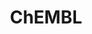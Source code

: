 ---
layout: default
bigquery: https://console.cloud.google.com/bigquery?p=patents-public-data&d=ebi_chembl&page=dataset
citation: '"The ChEMBL database in 2017." Anna Gaulton, Anne Hersey, Michał Nowotka,
  A Patrícia Bento, Jon Chambers, David Mendez, Prudence Mutowo, Francis Atkinson,
  Louisa J Bellis, Elena Cibrián-Uhalte, Mark Davies, Nathan Dedman, Anneli Karlsson,
  María Paula Magariños, John P Overington, George Papadatos, Ines Smit, Andrew R
  Leach Nucleic acids Research (2017) 45 (Database Issue), D945-D954'
contributors: European Bioinformatics Institute
cost: None
description: ChEMBL Data is a manually curated database of small molecules used in
  drug discovery, including information about existing patented drugs.
documentation: 'schema: https://www.ebi.ac.uk/chembl/db_schema


  '
last_edit: 04/11/2022, 00:00:10
location: https://console.cloud.google.com/marketplace/product/google_patents_public_datasets/chembl
maintained_by: EMBL-EBI, an outstation of European Molecular Biology Laboratory
related_publications: '

  ChEMBL: towards direct deposition of bioassay data.


  Mendez D, Gaulton A, Bento AP, Chambers J, De Veij M, Félix E, Magariños MP, Mosquera
  JF, Mutowo P, Nowotka M, Gordillo-Marañón M, Hunter F, Junco L, Mugumbate G, Rodriguez-Lopez
  M, Atkinson F, Bosc N, Radoux CJ, Segura-Cabrera A, Hersey A, Leach AR.


  — Nucleic Acids Res. 2019; 47(D1):D930-D940. doi: 10.1093/nar/gky1075

  '
schema_fields:
- patent_expire_date
- ddd_units
- set_name
- drug_record_id
- published_value
- standard_upper_value
- frac_code
- hba_lipinski
- standard_relation
- description
- level5
- label
- ddd_value
- structure_type
- l2
- journal
- drugind_id
- targcomp_id
- mol_hrac_id
- full_mwt
- curated_by
- record_id
- mol_irac_id
- syn_type
- parent_molregno
- patent_no
- prod_pat_id
- bto_id
- ddd_id
- assay_source
- version
- activity_count
- enzyme_name
- domain_id
- frac_class_id
- level4_description
- publication_number
- applicant_full_name
- doc_type
- acd_logp
- major_class
- previous_company
- irac_class_id
- warning_class
- published_type
- dosed_ingredient
- db_source
- protein_class_synonym
- oral
- mc_target_type
- confidence_score
- aidx
- site_residues
- sequence_md5sum
- max_phase
- alert_id
- hrac_class_id
- therapeutic_flag
- hba
- hbd_lipinski
- num_alerts
- stem_class
- src_compound_id
- cell_id
- status
- component_id
- published_units
- cell_source_organism
- acd_logd
- active_molregno
- molregno
- acd_most_apka
- l8
- metref_id
- indication_class
- variant_id
- withdrawn_reason
- withdrawn_year
- definition
- molecular_species
- molfile
- warning_id
- related_tid
- curation_comment
- co_stem_id
- relationship_type
- hrac_code
- updated_on
- prediction_method
- cidx
- tax_id
- comments
- confidence
- ref_id
- usan_stem_definition
- assay_desc
- patent_id
- cpd_str_alert_id
- downgraded
- clo_id
- res_stem_id
- alert_set_id
- relation
- alert_name
- substrate_record_id
- mc_organism
- creation_date
- potential_duplicate
- db_version
- tissue_id
- domain_name
- level2_description
- std_act_id
- acd_most_bpka
- usan_stem_id
- approval_date
- bao_format
- withdrawn_flag
- units
- protein_class_id
- met_id
- ridx
- chirality
- isoform
- smid
- withdrawn_class
- standard_value
- compound_key
- action_type
- mechanism_of_action
- path
- pubmed_id
- component_synonym
- stat
- hbd
- first_approval
- binding_site_comment
- component_type
- warning_country
- mesh_id
- efo_id
- mol_atc_id
- assay_class_id
- level1_description
- cell_description
- parent_type
- molsyn_id
- level1
- stem
- mol_frac_id
- text_value
- orig_description
- ref_url
- cx_logp
- normal_range_max
- protein_class_desc
- cell_ontology_id
- tid_fixed
- sitecomp_id
- name
- site_name
- indref_id
- assay_tissue
- homologue
- log_id
- usan_substem
- target_type
- canonical_smiles
- l1
- atc_code
- natural_product
- go_id
- withdrawn_country
- num_ro5_violations
- priority
- assay_organism
- src_assay_id
- warning_description
- sei
- subgroup
- annotation
- mc_target_accession
- rtb
- predbind_id
- pchembl_value
- source_domain_id
- selectivity_comment
- standard_inchi_key
- ingredient
- max_phase_for_ind
- cellosaurus_id
- bei
- relationship_desc
- bao_id
- nda_type
- parameter_type
- assay_cell_type
- published_relation
- short_name
- country
- bao_endpoint
- job_id
- standard_inchi
- data_validity_comment
- ddd_comment
- mechanism_comment
- comp_class_id
- volume
- organism
- domain_description
- mc_tax_id
- standard_flag
- protclasssyn_id
- helm_notation
- cell_name
- cx_most_apka
- product_id
- caloha_id
- end_position
- mw_monoisotopic
- l5
- authors
- assay_strain
- l4
- value
- compsyn_id
- black_box_warning
- le
- comp_go_id
- qed_weighted
- mecref_id
- mutation
- drug_substance_flag
- chembl_id
- class_level
- molecular_mechanism
- delist_flag
- assay_subcellular_fraction
- mc_target_name
- last_active
- src_id
- ap_id
- assay_tax_id
- idx
- dosage_form
- assay_test_type
- l7
- ddd_admr
- title
- mec_id
- aspect
- tbl
- upper_value
- who_extra
- entity_type
- doi
- toid
- chebi_par_id
- compound_name
- cell_source_tissue
- full_molformula
- activity_id
- sequence
- synonyms
- start_position
- ref_type
- heavy_atoms
- tid
- submission_date
- smarts
- pathway_key
- doc_id
- cx_most_bpka
- irac_code
- disease_efficacy
- l6
- pref_name
- who_name
- targrel_id
- formulation_id
- qudt_units
- polymer_flag
- ro3_pass
- target_desc
- abstract
- updated_by
- drug_product_flag
- mesh_heading
- cell_source_tax_id
- site_id
- assay_id
- ass_cls_map_id
- active_ingredient
- usan_year
- year
- parent_id
- standard_text_value
- usan_stem
- met_comment
- first_page
- direct_interaction
- entity_id
- availability_type
- parenteral
- type
- as_id
- biocomp_id
- l3
- issue
- route
- accession
- prodrug
- parameter_value
- company
- topical
- warnref_id
- warning_year
- assay_param_id
- actsm_id
- aromatic_rings
- efo_term
- strength
- src_short_name
- metabolite_record_id
- trade_name
- psa
- num_lipinski_ro5_violations
- result_flag
- activity_comment
- domain_type
- target_mapping
- rgid
- normal_range_min
- cl_lincs_id
- lle
- standard_units
- pathway_id
- level3_description
- source
- alogp
- met_conversion
- patent_use_code
- enzyme_tid
- compd_id
- src_description
- uberon_id
- mw_freebase
- parent_go_id
- level4
- cx_logd
- ad_type
- first_in_class
- warning_type
- species_group_flag
- molecule_type
- uo_units
- research_stem
- relationship
- class_type
- assay_category
- inorganic_flag
- innovator_company
- level2
- level3
- standard_type
- assay_type
- oc_id
- last_page
shortname: chembl
tags:
- biotechnology
- health
- chemical
- bioinformatics
- medical
terms_of_use: CC BY-SA 3.0
title: ChEMBL
uuid: e232a192-965c-4ec9-904c-155b6dfe56c5
---